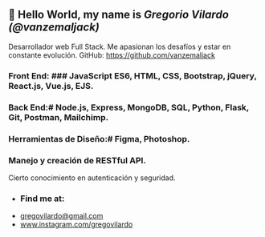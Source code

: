  ## 👋 Hello World, my name is *Gregorio Vilardo (@vanzemaljack)*
Desarrollador web Full Stack. Me apasionan los desafíos y estar en constante evolución.
GitHub: https://github.com/vanzemaljack
### Front End: ### JavaScript ES6, HTML, CSS, Bootstrap, jQuery, React.js, Vue.js, EJS.
### Back End:# Node.js, Express, MongoDB, SQL, Python, Flask, Git, Postman, Mailchimp.
### Herramientas de Diseño:# Figma, Photoshop.
### Manejo y creación de RESTful API.
Cierto conocimiento en autenticación y seguridad.
- ### Find me at:
- gregovilardo@gmail.com
- www.instagram.com/gregovilardo


